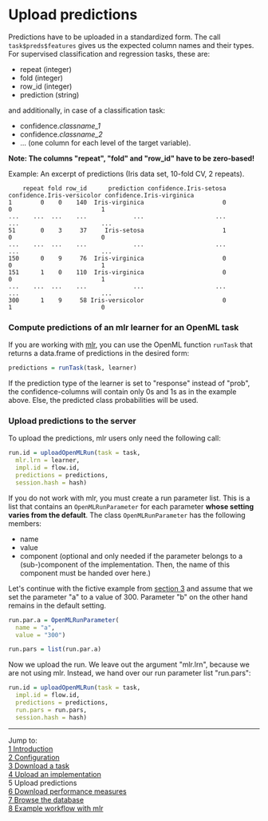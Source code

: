 Upload predictions
==================

Predictions have to be uploaded in a standardized form. The call `task$preds$features` gives us the expected column names and their types. For supervised classification and regression tasks, these
are:
* repeat (integer)
* fold (integer)
* row_id (integer)   
* prediction (string)

and additionally, in case of a classification task:
* confidence.*classname_1* 
* confidence.*classname_2* 
* ... (one column for each level of the target variable).

**Note: The columns "repeat", "fold" and "row_id" have to be zero-based!** 

Example: An excerpt of predictions (Iris data set, 10-fold CV, 2 repeats).

        repeat fold row_id      prediction confidence.Iris-setosa confidence.Iris-versicolor confidence.Iris-virginica  
    1        0    0    140  Iris-virginica                      0                          0                         1  
    ...    ...  ...    ...             ...                    ...                        ...                       ...  
    51       0    3     37     Iris-setosa                      1                          0                         0  
    ...    ...  ...    ...             ...                    ...                        ...                       ...  
    150      0    9     76  Iris-virginica                      0                          0                         1  
    151      1    0    110  Iris-virginica                      0                          0                         1  
    ...    ...  ...    ...             ...                    ...                        ...                       ...  
    300      1    9     58 Iris-versicolor                      0                          1                         0  

### Compute predictions of an mlr learner for an OpenML task
If you are working with [mlr](https://github.com/berndbischl/mlr), you can use the OpenML function `runTask` that returns a data.frame of predictions in the desired form:


```r
predictions = runTask(task, learner)
```

If the prediction type of the learner is set to "response" instead of "prob", the confidence-columns
will contain only 0s and 1s as in the example above. Else, the predicted class probabilities will be
used.

### Upload predictions to the server
To upload the predictions, mlr users only need the following call:

```r
run.id = uploadOpenMLRun(task = task, 
  mlr.lrn = learner, 
  impl.id = flow.id, 
  predictions = predictions, 
  session.hash = hash)
```

If you do not work with mlr, you must create a run parameter list. This is a list that contains an `OpenMLRunParameter` for each parameter **whose setting varies from the default**. The class
`OpenMLRunParameter` has the following members: 
* name
* value 
* component (optional and only needed if the parameter belongs to a (sub-)component of the
implementation. Then, the name of this component must be handed over here.)

Let's continue with the fictive example from [section 3](3-Upload-an-implementation.md) and assume
that we set the parameter "a" to a value of 300. Parameter "b" on the other hand remains in the
default setting. 

```r
run.par.a = OpenMLRunParameter(
  name = "a", 
  value = "300")  

run.pars = list(run.par.a)
```

Now we upload the run. We leave out the argument "mlr.lrn", because we are not using mlr. Instead,
we hand over our run parameter list "run.pars":

```r
run.id = uploadOpenMLRun(task = task, 
  impl.id = flow.id, 
  predictions = predictions,
  run.pars = run.pars,
  session.hash = hash)
```

----------------------------------------------------------------------------------------------------
Jump to:    
[1 Introduction](1-Introduction.md)    
[2 Configuration](2-Configuration.md)  
[3 Download a task](3-Download-a-task.md)  
[4 Upload an implementation](4-Upload-an-implementation.md)  
5 Upload predictions  
[6 Download performance measures](6-Download-performance-measures.md)  
[7 Browse the database](7-Browse-the-database.md)  
[8 Example workflow with mlr](8-Example-workflow-with-mlr.md)

